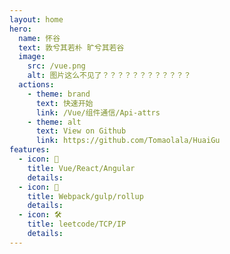 ```yaml
---
layout: home
hero:
  name: 怀谷  
  text: 敦兮其若朴 旷兮其若谷
  image:
    src: /vue.png
    alt: 图片这么不见了？？？？？？？？？？？？
  actions:
    - theme: brand
      text: 快速开始
      link: /Vue/组件通信/Api-attrs
    - theme: alt
      text: View on Github
      link: https://github.com/Tomaolala/HuaiGu
features:
  - icon: 🖖
    title: Vue/React/Angular
    details: 
  - icon: 🖖
    title: Webpack/gulp/rollup
    details: 
  - icon: 🛠️
    title: leetcode/TCP/IP
    details: 
---
```

